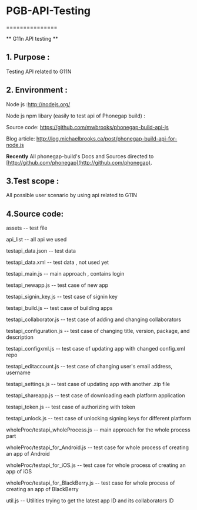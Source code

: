 # PGB-API-Testing #
===============

** G11n API testing **

## 1. Purpose : ##
Testing API related to G11N

## 2. Environment : ##
Node js :http://nodejs.org/

Node js npm libary (easily to test api of Phonegap build) :

Source code: https://github.com/mwbrooks/phonegap-build-api-js

Blog article: http://log.michaelbrooks.ca/post/phonegap-build-api-for-node.js

**Recently** All phonegap-build's Docs and Sources directed to [http://github.com/phonegap](http://github.com/phonegap).

## 3.Test scope :
All possible user scenario by using api related to G11N

## 4.Source code: ##
assets	-- test file

api_list	-- all api we used

testapi_data.json	-- test data

testapi_data.xml -- test data , not used yet

testapi_main.js	-- main approach , contains login

testapi_newapp.js	-- test case of new app

testapi_signin_key.js -- test case of signin key

testapi_build.js -- test case of building apps

testapi_collaborator.js -- test case of adding and changing collaborators

testapi_configuration.js -- test case of changing title, version, package, and description

testapi_configxml.js -- test case of updating app with changed config.xml repo

testapi_editaccount.js -- test case of changing user's email address, username

testapi_settings.js -- test case of updating app with another .zip file

testapi_shareapp.js -- test case of downloading each platform application

testapi_token.js -- test case of authorizing with token

testapi_unlock.js -- test case of unlocking signing keys for different platform

wholeProc/testapi_wholeProcess.js -- main approach for the whole process part

wholeProc/testapi_for_Android.js -- test case for whole process of creating an app of Android

wholeProc/testapi_for_iOS.js -- test case for whole process of creating an app of iOS

wholeProc/testapi_for_BlackBerry.js -- test case for whole process of creating an app of BlackBerry

util.js -- Utilities trying to get the latest app ID and its collaborators ID
